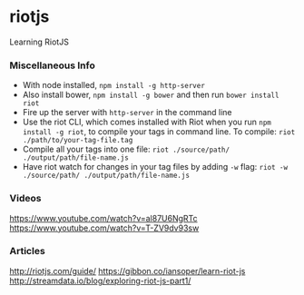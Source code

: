 # riotjs
Learning RiotJS

### Miscellaneous Info

* With node installed, `npm install -g http-server`
* Also install bower, `npm install -g bower` and then run `bower install riot`
* Fire up the server with `http-server` in the command line
* Use the riot CLI, which comes installed with Riot when you run `npm install -g riot`, to compile your tags in command line. To compile: ```riot ./path/to/your-tag-file.tag```
* Compile all your tags into one file: ```riot ./source/path/ ./output/path/file-name.js```
* Have riot watch for changes in your tag files by adding `-w` flag: ```riot -w ./source/path/ ./output/path/file-name.js```


### Videos
https://www.youtube.com/watch?v=al87U6NgRTc
https://www.youtube.com/watch?v=T-ZV9dv93sw

### Articles
http://riotjs.com/guide/
https://gibbon.co/iansoper/learn-riot-js
http://streamdata.io/blog/exploring-riot-js-part1/
